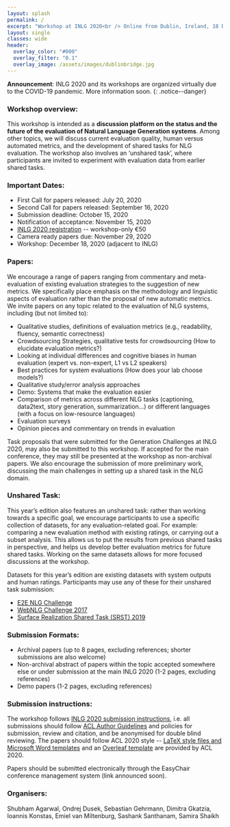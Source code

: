 ```yaml
---
layout: splash
permalink: /
excerpt: "Workshop at INLG 2020<br /> Online from Dublin, Ireland, 18 December 2020"
layout: single
classes: wide
header:
  overlay_color: "#000"
  overlay_filter: "0.1"
  overlay_image: /assets/images/dublinbridge.jpg
---
```


**Announcement**: INLG 2020 and its workshops are organized virtually due to the COVID-19 pandemic. More information soon.
{: .notice--danger}

### Workshop overview:

This workshop is intended as a **discussion platform on the status and the future of the evaluation of Natural Language Generation systems**. Among other topics, we will discuss current evaluation quality, human versus automated metrics, and the development of shared tasks for NLG evaluation. The workshop also involves an ‘unshared task’, where participants are invited to experiment with evaluation data from earlier shared tasks.

### Important Dates:

* First Call for papers released: July 20, 2020
* Second Call for papers released: September 16, 2020
* Submission deadline: October 15, 2020
* Notification of acceptance: November 15, 2020
* [INLG 2020 registration](https://www.inlg2020.org/registration) -- workshop-only €50    
* Camera ready papers due: November 29, 2020
* Workshop: December 18, 2020 (adjacent to INLG)

### Papers:

We encourage a range of papers ranging from commentary and meta-evaluation of existing evaluation strategies to the suggestion of new metrics. We specifically place emphasis on the methodology and linguistic aspects of evaluation rather than the proposal of new automatic metrics. We invite papers on any topic related to the evaluation of NLG systems, including (but not limited to):
* Qualitative studies, definitions of evaluation metrics (e.g., readability, fluency, semantic correctness)
* Crowdsourcing Strategies, qualitative tests for crowdsourcing (How to elucidate evaluation metrics?)
* Looking at individual differences and cognitive biases in human evaluation (expert vs. non-expert, L1 vs L2 speakers)
* Best practices for system evaluations (How does your lab choose models?)
* Qualitative study/error analysis approaches
* Demo: Systems that make the evaluation easier
* Comparison of metrics across different NLG tasks (captioning, data2text, story generation, summarization…) or different languages (with a focus on low-resource languages)
* Evaluation surveys
* Opinion pieces and commentary on trends in evaluation

Task proposals that were submitted for the Generation Challenges at INLG 2020, may also be submitted to this workshop. If accepted for the main conference, they may still be presented at the workshop as non-archival papers. We also encourage the submission of more preliminary work, discussing the main challenges in setting up a shared task in the NLG domain.

### Unshared Task:

This year’s edition also features an unshared task: rather than working towards a specific goal, we encourage participants to use a specific collection of datasets, for any evaluation-related goal. For example: comparing a new evaluation method with existing ratings, or carrying out a subset analysis. This allows us to put the results from previous shared tasks in perspective, and helps us develop better evaluation metrics for future shared tasks. Working on the same datasets allows for more focused discussions at the workshop.

Datasets for this year’s edition are existing datasets with system outputs and human ratings. Participants may use any of these for their unshared task submission:
* [E2E NLG Challenge](http://www.macs.hw.ac.uk/InteractionLab/E2E/)
* [WebNLG Challenge 2017](https://webnlg-challenge.loria.fr/challenge_2017/)
* [Surface Realization Shared Task (SRST) 2019](http://taln.upf.edu/pages/msr2019-ws/SRST.html)

### Submission Formats:

* Archival papers (up to 8 pages, excluding references; shorter submissions are also welcome)
* Non-archival abstract of papers within the topic accepted somewhere else or under submission at the main INLG 2020 (1-2 pages, excluding references)
* Demo papers (1-2 pages, excluding references)


### Submission instructions:

The workshop follows [INLG 2020 submission instructions](https://www.inlg2020.org/papers), i.e. all submissions should follow [ACL Author Guidelines](https://www.aclweb.org/adminwiki/index.php?title=ACL_Author_Guidelines)
and policies for submission, review and citation, and be anonymised for double blind reviewing.
The papers should follow ACL 2020 style -- [LaTeX style files and Microsoft Word templates](http://acl2020.org/downloads/acl2020-templates.zip) and an [Overleaf template](https://www.overleaf.com/latex/templates/acl-2020-proceedings-template/zsrkcwjptpcd) are provided by ACL 2020.

Papers should be submitted electronically through the EasyChair conference management system (link announced soon).


### Organisers:

Shubham Agarwal, Ondrej Dusek, Sebastian Gehrmann, Dimitra Gkatzia, Ioannis Konstas, Emiel van Miltenburg, Sashank Santhanam, Samira Shaikh

